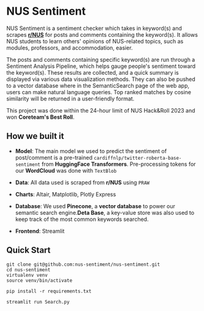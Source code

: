 # NUS Sentiment

NUS Sentiment is a sentiment checker which takes in keyword(s) and scrapes [**r/NUS**](https://www.reddit.com/r/nus/) for posts and comments containing the keyword(s). It allows NUS students to learn others' opinions of NUS-related topics, such as modules, professors, and accommodation, easier.

The posts and comments containing specific keyword(s) are run through a Sentiment Analysis Pipeline, which helps gauge people's sentiment toward the keyword(s). These results are collected, and a quick summary is displayed via various data visualization methods. They can also be pushed to a vector database where in the SemanticSearch page of the web app, users can make natural language queries. Top ranked matches by cosine similarity will be returned in a user-friendly format.

This project was done within the 24-hour limit of NUS Hack&Roll 2023 and won **Coreteam's Best Roll**.

## How we built it
- **Model**:  The main model we used to predict the sentiment of post/comment is a pre-trained `cardiffnlp/twitter-roberta-base-sentiment` from **HuggingFace Transformers**. Pre-processing tokens for our **WordCloud** was done with `TextBlob`

- **Data**: All data used is scraped from **r/NUS** using `PRAW`

- **Charts**: Altair, Matplotlib, Plotly Express

- **Database**:  We used **Pinecone**, a **vector database** to power our semantic search engine.**Deta Base**, a key-value store was also used to keep track of the most common keywords searched.

- **Frontend**: Streamlit

## Quick Start

```
git clone git@github.com:nus-sentiment/nus-sentiment.git
cd nus-sentiment
virtualenv venv
source venv/bin/activate
```

```
pip install -r requirements.txt
```

```
streamlit run Search.py
```
